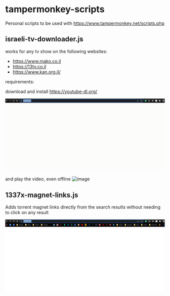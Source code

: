 # tampermonkey-scripts
Personal scripts to be used with https://www.tampermonkey.net/scripts.php

## israeli-tv-downloader.js

works for any tv show on the following websites:
- https://www.mako.co.il
- https://13tv.co.il
- https://www.kan.org.il/

requirements:

download and install https://youtube-dl.org/

![israeli-tv-downloader.js](./israeli-tv-download.gif)

and play the video, even offline
![image](https://user-images.githubusercontent.com/9786571/177939175-5bb21c81-09bc-4d39-bb2d-49a6264abee9.png)

## 1337x-magnet-links.js

Adds torrent magnet links directly from the search results without needing to click on any result

![1337x-magnet-links.js](./1337x-magnet-links.gif)